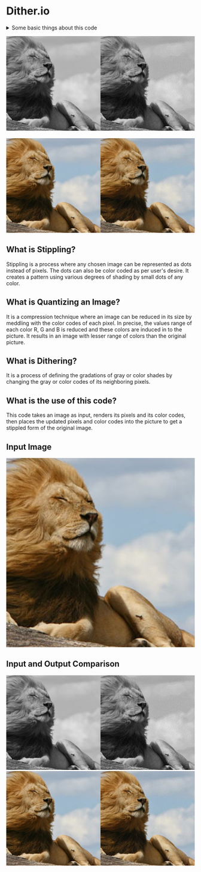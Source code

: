 <h1> Dither.io </h1>

<!--Contents --> 
<details>
  <summary>Some basic things about this code</summary>
  <ul>
    <li>
      <a href="#stippling">What is Stippling?</a> 
    </li>
    <li>
      <a href="#quantize">What is Quantizing in an Image?</a>
    </li>
    <li>
       <a href="#dither">What is Dithering in an Image?</a>
    </li>
    <li>
       <a href="#usage">What is the use of this code?</a>
    </li>
    <li>
       <a href="#platforms">Platform and Language Used</a>
        <ul>
          <li><a href="https://processing.org/download">Processing Platform</a></li>
          <li>Language Used: Java</li>
        </ul>
    </li>
    <li>
       <a href="#input">Input Image</a>
    </li>
    <li>
       <a href="#output">Comparison Image</a>
    </li>
  </ul> 

</details>

![Black and White Dithered](lionbw.jpeg)
<br />
<br />
![Colored Dithered](lioncol.jpeg)
<!--Strippling -->
## <a name="stippling" />What is Stippling?
Stippling is a process where any chosen image can be represented as dots instead of pixels.
The dots can also be color coded as per user's desire. It creates a pattern using various
degrees of shading by small dots of any color.

<!--quantize-->
## <a name="quantize" />What is Quantizing an Image?
It is a compression technique where an image can be reduced in its size by 
meddling with the color codes of each pixel. In precise, the values 
range of each color R, G and B is reduced and these colors are 
induced in to the picture. It results in an image with lesser range of 
colors than the original picture.  

<!--Dithering -->
## <a name="dither" />What is Dithering?
It is a process of defining the gradations of gray or color shades by 
changing the gray or color codes of its neighboring pixels.

<!--Use-->
## <a name="usage" />What is the use of this code?
This code takes an image as input, renders its pixels and its color 
codes, then places the updated pixels and color codes into the 
picture to get a stippled form of the original image.

<!-- Input Image -->
## <a name = "input">Input Image
![Lion Image](https://github.com/Rhuthvik-D/Dither.io/blob/main/data/lion.jpeg)  
  

<!-- Output Image --> 
## <a name = "output">Input and Output Comparison
![Lion b&w Image](https://github.com/Rhuthvik-D/Dither.io/blob/main/lionbw.jpeg) 
![Lion color Image](https://github.com/Rhuthvik-D/Dither.io/blob/main/lioncol.jpeg)
